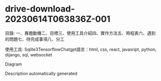 # drive-download-20230614T063836Z-001
目錄: 一、專題動機​二、目標​三、使用工具介紹​四、實作方法​五、時程表​六、遇到的問題​七、待完成事項​八、分工​

使用工具: Sqlite3​Tensorflow​Chatgpt​語言：​html, css, react, javasript, python, dijango, sql, websocket​

Diagram

Description automatically generated